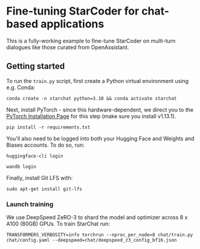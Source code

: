 # Fine-tuning StarCoder for chat-based applications

This is a fully-working example to fine-tune StarCoder on multi-turn dialogues like those curated from OpenAssistant. 

## Getting started

To run the `train.py` script, first create a Python virtual environment using e.g. Conda:

```shell
conda create -n starchat python=3.10 && conda activate starchat
```

Next, install PyTorch - since this hardware-dependent, we
direct you to the [PyTorch Installation Page](https://pytorch.org/get-started/locally/) for this step (make sure you install v1.13.1).

```shell
pip install -r requirements.txt
```

You'll also need to be logged into both your Hugging Face and Weights and Biases accounts. To do so, run:

```shell
huggingface-cli login

wandb login
```

Finally, install Git LFS with:

```shell
sudo apt-get install git-lfs
```

### Launch training

We use DeepSpeed ZeRO-3 to shard the model and optimizer across 8 x A100 (80GB) GPUs. To train StarChat run:

```
TRANSFORMERS_VERBOSITY=info torchrun --nproc_per_node=8 chat/train.py chat/config.yaml --deepspeed=chat/deepspeed_z3_config_bf16.json
```